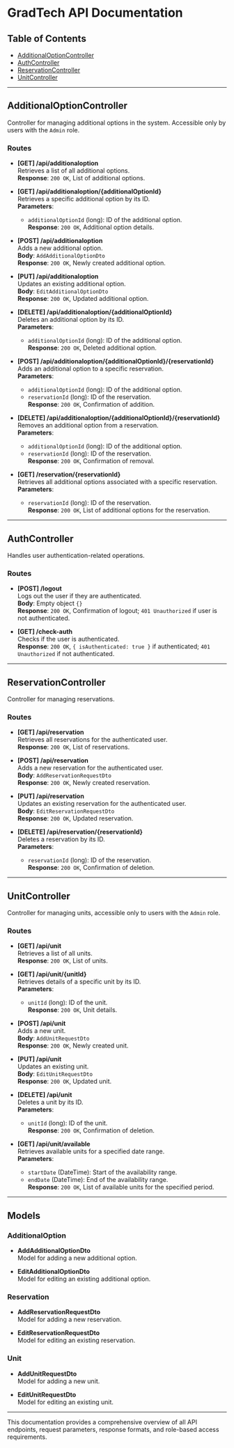 # GradTech API Documentation

## Table of Contents
- [AdditionalOptionController](#additionaloptioncontroller)
- [AuthController](#authcontroller)
- [ReservationController](#reservationcontroller)
- [UnitController](#unitcontroller)

---

## AdditionalOptionController

Controller for managing additional options in the system. Accessible only by users with the `Admin` role.

### Routes

- **[GET] /api/additionaloption**  
  Retrieves a list of all additional options.  
  **Response**: `200 OK`, List of additional options.

- **[GET] /api/additionaloption/{additionalOptionId}**  
  Retrieves a specific additional option by its ID.  
  **Parameters**:  
  - `additionalOptionId` (long): ID of the additional option.  
  **Response**: `200 OK`, Additional option details.

- **[POST] /api/additionaloption**  
  Adds a new additional option.  
  **Body**: `AddAdditionalOptionDto`  
  **Response**: `200 OK`, Newly created additional option.

- **[PUT] /api/additionaloption**  
  Updates an existing additional option.  
  **Body**: `EditAdditionalOptionDto`  
  **Response**: `200 OK`, Updated additional option.

- **[DELETE] /api/additionaloption/{additionalOptionId}**  
  Deletes an additional option by its ID.  
  **Parameters**:  
  - `additionalOptionId` (long): ID of the additional option.  
  **Response**: `200 OK`, Deleted additional option.

- **[POST] /api/additionaloption/{additionalOptionId}/{reservationId}**  
  Adds an additional option to a specific reservation.  
  **Parameters**:  
  - `additionalOptionId` (long): ID of the additional option.  
  - `reservationId` (long): ID of the reservation.  
  **Response**: `200 OK`, Confirmation of addition.

- **[DELETE] /api/additionaloption/{additionalOptionId}/{reservationId}**  
  Removes an additional option from a reservation.  
  **Parameters**:  
  - `additionalOptionId` (long): ID of the additional option.  
  - `reservationId` (long): ID of the reservation.  
  **Response**: `200 OK`, Confirmation of removal.

- **[GET] /reservation/{reservationId}**  
  Retrieves all additional options associated with a specific reservation.  
  **Parameters**:  
  - `reservationId` (long): ID of the reservation.  
  **Response**: `200 OK`, List of additional options for the reservation.

---

## AuthController

Handles user authentication-related operations.

### Routes

- **[POST] /logout**  
  Logs out the user if they are authenticated.  
  **Body**: Empty object `{}`  
  **Response**: `200 OK`, Confirmation of logout; `401 Unauthorized` if user is not authenticated.

- **[GET] /check-auth**  
  Checks if the user is authenticated.  
  **Response**: `200 OK`, `{ isAuthenticated: true }` if authenticated; `401 Unauthorized` if not authenticated.

---

## ReservationController

Controller for managing reservations.

### Routes

- **[GET] /api/reservation**  
  Retrieves all reservations for the authenticated user.  
  **Response**: `200 OK`, List of reservations.

- **[POST] /api/reservation**  
  Adds a new reservation for the authenticated user.  
  **Body**: `AddReservationRequestDto`  
  **Response**: `200 OK`, Newly created reservation.

- **[PUT] /api/reservation**  
  Updates an existing reservation for the authenticated user.  
  **Body**: `EditReservationRequestDto`  
  **Response**: `200 OK`, Updated reservation.

- **[DELETE] /api/reservation/{reservationId}**  
  Deletes a reservation by its ID.  
  **Parameters**:  
  - `reservationId` (long): ID of the reservation.  
  **Response**: `200 OK`, Confirmation of deletion.

---

## UnitController

Controller for managing units, accessible only to users with the `Admin` role.

### Routes

- **[GET] /api/unit**  
  Retrieves a list of all units.  
  **Response**: `200 OK`, List of units.

- **[GET] /api/unit/{unitId}**  
  Retrieves details of a specific unit by its ID.  
  **Parameters**:  
  - `unitId` (long): ID of the unit.  
  **Response**: `200 OK`, Unit details.

- **[POST] /api/unit**  
  Adds a new unit.  
  **Body**: `AddUnitRequestDto`  
  **Response**: `200 OK`, Newly created unit.

- **[PUT] /api/unit**  
  Updates an existing unit.  
  **Body**: `EditUnitRequestDto`  
  **Response**: `200 OK`, Updated unit.

- **[DELETE] /api/unit**  
  Deletes a unit by its ID.  
  **Parameters**:  
  - `unitId` (long): ID of the unit.  
  **Response**: `200 OK`, Confirmation of deletion.

- **[GET] /api/unit/available**  
  Retrieves available units for a specified date range.  
  **Parameters**:  
  - `startDate` (DateTime): Start of the availability range.  
  - `endDate` (DateTime): End of the availability range.  
  **Response**: `200 OK`, List of available units for the specified period.

---

## Models

### AdditionalOption

- **AddAdditionalOptionDto**  
  Model for adding a new additional option.

- **EditAdditionalOptionDto**  
  Model for editing an existing additional option.

### Reservation

- **AddReservationRequestDto**  
  Model for adding a new reservation.

- **EditReservationRequestDto**  
  Model for editing an existing reservation.

### Unit

- **AddUnitRequestDto**  
  Model for adding a new unit.

- **EditUnitRequestDto**  
  Model for editing an existing unit.

---

This documentation provides a comprehensive overview of all API endpoints, request parameters, response formats, and role-based access requirements.

